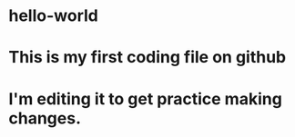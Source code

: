 # hello-world
# This is my first coding file on github
# I'm editing it to get practice making changes.
